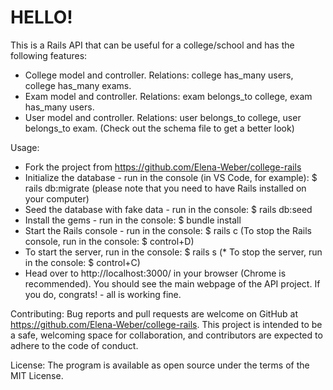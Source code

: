 # HELLO!

This is a Rails API that can be useful for a college/school and has the following features:
* College model and controller. Relations: college has_many users, college has_many exams.
* Exam model and controller. Relations: exam belongs_to college, exam has_many users.
* User model and controller. Relations: user belongs_to college, user belongs_to exam.
(Check out the schema file to get a better look)

Usage:
* Fork the project from https://github.com/Elena-Weber/college-rails
* Initialize the database - run  in the console (in VS Code, for example): 
$ rails db:migrate
(please note that you need to have Rails installed on your computer)
* Seed the database with fake data - run  in the console: 
$ rails db:seed
* Install the gems - run in the console: 
$ bundle install
* Start the Rails console - run in the console:
$ rails c
(To stop the Rails console, run in the console:
$ control+D)
* To start the server, run in the console:
$ rails s
(* To stop the server, run in the console:
$ control+C)
* Head over to http://localhost:3000/ in your browser (Chrome is recommended). You should see the main webpage of the API project. If you do, congrats! - all is working fine.

Contributing:
Bug reports and pull requests are welcome on GitHub at https://github.com/Elena-Weber/college-rails. This project is intended to be a safe, welcoming space for collaboration, and contributors are expected to adhere to the code of conduct.

License:
The program is available as open source under the terms of the MIT License.